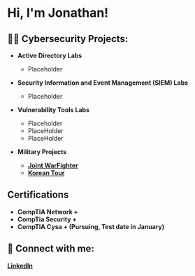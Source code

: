 <h1>Hi, I'm Jonathan! 
  
<h2>👨‍💻 Cybersecurity Projects:</h2>

- <b>Active Directory Labs</b>
  - Placeholder
- <b>Security Information and Event Management (SIEM) Labs</b>
  - Placeholder
- <b>Vulnerability Tools Labs</b>
  - Placeholder
  - PlaceHolder
  - PlaceHolder
 
- <b>Military Projects
  - [Joint WarFighter](https://github.com/JonathanTayviah/Joint-WarFighter-Project/tree/main)
  - [Korean Tour](https://github.com/JonathanTayviah/KoreanTour/tree/main)

<h2> Certifications</h2>

- CompTIA Network +
- CompTia Security +
- CompTIA Cysa + (Pursuing, Test date in January)

<h2> 🤳 Connect with me:</h2>


   [LinkedIn]((www.linkedin.com/in/jonathan-tayviah-8378451b9))




